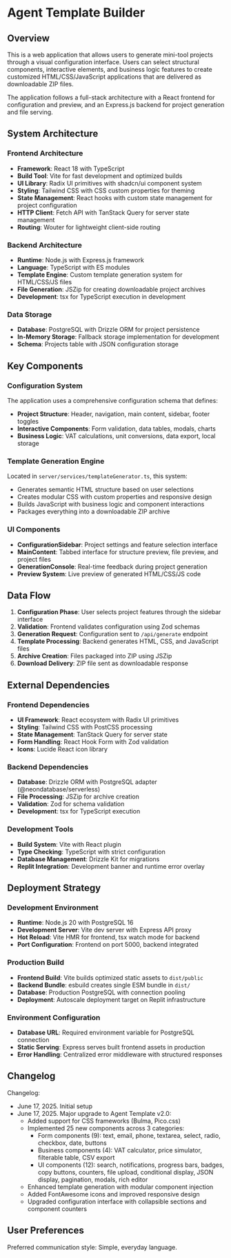 # Agent Template Builder

## Overview

This is a web application that allows users to generate mini-tool projects through a visual configuration interface. Users can select structural components, interactive elements, and business logic features to create customized HTML/CSS/JavaScript applications that are delivered as downloadable ZIP files.

The application follows a full-stack architecture with a React frontend for configuration and preview, and an Express.js backend for project generation and file serving.

## System Architecture

### Frontend Architecture
- **Framework**: React 18 with TypeScript
- **Build Tool**: Vite for fast development and optimized builds
- **UI Library**: Radix UI primitives with shadcn/ui component system
- **Styling**: Tailwind CSS with CSS custom properties for theming
- **State Management**: React hooks with custom state management for project configuration
- **HTTP Client**: Fetch API with TanStack Query for server state management
- **Routing**: Wouter for lightweight client-side routing

### Backend Architecture
- **Runtime**: Node.js with Express.js framework
- **Language**: TypeScript with ES modules
- **Template Engine**: Custom template generation system for HTML/CSS/JS files
- **File Generation**: JSZip for creating downloadable project archives
- **Development**: tsx for TypeScript execution in development

### Data Storage
- **Database**: PostgreSQL with Drizzle ORM for project persistence
- **In-Memory Storage**: Fallback storage implementation for development
- **Schema**: Projects table with JSON configuration storage

## Key Components

### Configuration System
The application uses a comprehensive configuration schema that defines:
- **Project Structure**: Header, navigation, main content, sidebar, footer toggles
- **Interactive Components**: Form validation, data tables, modals, charts
- **Business Logic**: VAT calculations, unit conversions, data export, local storage

### Template Generation Engine
Located in `server/services/templateGenerator.ts`, this system:
- Generates semantic HTML structure based on user selections
- Creates modular CSS with custom properties and responsive design
- Builds JavaScript with business logic and component interactions
- Packages everything into a downloadable ZIP archive

### UI Components
- **ConfigurationSidebar**: Project settings and feature selection interface
- **MainContent**: Tabbed interface for structure preview, file preview, and project files
- **GenerationConsole**: Real-time feedback during project generation
- **Preview System**: Live preview of generated HTML/CSS/JS code

## Data Flow

1. **Configuration Phase**: User selects project features through the sidebar interface
2. **Validation**: Frontend validates configuration using Zod schemas
3. **Generation Request**: Configuration sent to `/api/generate` endpoint
4. **Template Processing**: Backend generates HTML, CSS, and JavaScript files
5. **Archive Creation**: Files packaged into ZIP using JSZip
6. **Download Delivery**: ZIP file sent as downloadable response

## External Dependencies

### Frontend Dependencies
- **UI Framework**: React ecosystem with Radix UI primitives
- **Styling**: Tailwind CSS with PostCSS processing
- **State Management**: TanStack Query for server state
- **Form Handling**: React Hook Form with Zod validation
- **Icons**: Lucide React icon library

### Backend Dependencies
- **Database**: Drizzle ORM with PostgreSQL adapter (@neondatabase/serverless)
- **File Processing**: JSZip for archive creation
- **Validation**: Zod for schema validation
- **Development**: tsx for TypeScript execution

### Development Tools
- **Build System**: Vite with React plugin
- **Type Checking**: TypeScript with strict configuration
- **Database Management**: Drizzle Kit for migrations
- **Replit Integration**: Development banner and runtime error overlay

## Deployment Strategy

### Development Environment
- **Runtime**: Node.js 20 with PostgreSQL 16
- **Development Server**: Vite dev server with Express API proxy
- **Hot Reload**: Vite HMR for frontend, tsx watch mode for backend
- **Port Configuration**: Frontend on port 5000, backend integrated

### Production Build
- **Frontend Build**: Vite builds optimized static assets to `dist/public`
- **Backend Bundle**: esbuild creates single ESM bundle in `dist/`
- **Database**: Production PostgreSQL with connection pooling
- **Deployment**: Autoscale deployment target on Replit infrastructure

### Environment Configuration
- **Database URL**: Required environment variable for PostgreSQL connection
- **Static Serving**: Express serves built frontend assets in production
- **Error Handling**: Centralized error middleware with structured responses

## Changelog

Changelog:
- June 17, 2025. Initial setup
- June 17, 2025. Major upgrade to Agent Template v2.0:
  - Added support for CSS frameworks (Bulma, Pico.css)
  - Implemented 25 new components across 3 categories:
    - Form components (9): text, email, phone, textarea, select, radio, checkbox, date, buttons
    - Business components (4): VAT calculator, price simulator, filterable table, CSV export
    - UI components (12): search, notifications, progress bars, badges, copy buttons, counters, file upload, conditional display, JSON display, pagination, modals, rich editor
  - Enhanced template generation with modular component injection
  - Added FontAwesome icons and improved responsive design
  - Upgraded configuration interface with collapsible sections and component counters

## User Preferences

Preferred communication style: Simple, everyday language.